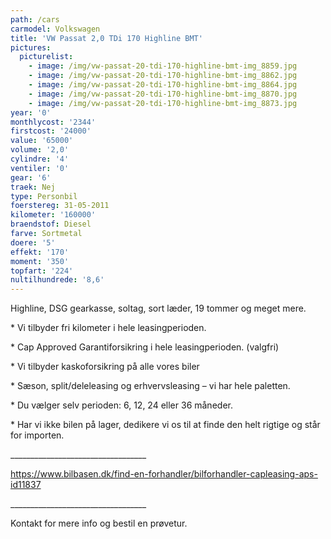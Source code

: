 ```yaml
---
path: /cars
carmodel: Volkswagen
title: 'VW Passat 2,0 TDi 170 Highline BMT'
pictures:
  picturelist:
    - image: /img/vw-passat-20-tdi-170-highline-bmt-img_8859.jpg
    - image: /img/vw-passat-20-tdi-170-highline-bmt-img_8862.jpg
    - image: /img/vw-passat-20-tdi-170-highline-bmt-img_8864.jpg
    - image: /img/vw-passat-20-tdi-170-highline-bmt-img_8870.jpg
    - image: /img/vw-passat-20-tdi-170-highline-bmt-img_8873.jpg
year: '0'
monthlycost: '2344'
firstcost: '24000'
value: '65000'
volume: '2,0'
cylindre: '4'
ventiler: '0'
gear: '6'
traek: Nej
type: Personbil
foerstereg: 31-05-2011
kilometer: '160000'
braendstof: Diesel
farve: Sortmetal
doere: '5'
effekt: '170'
moment: '350'
topfart: '224'
nultilhundrede: '8,6'
---
```

Highline, DSG gearkasse, soltag, sort læder, 19 tommer og meget mere. 





\* Vi tilbyder fri kilometer i hele leasingperioden.



\* Cap Approved Garantiforsikring i hele leasingperioden. (valgfri)



\* Vi tilbyder kaskoforsikring på alle vores biler



\* Sæson, split/deleleasing og erhvervsleasing – vi har hele paletten.



\* Du vælger selv perioden: 6, 12, 24 eller 36 måneder.



\* Har vi ikke bilen på lager, dedikere vi os til at finde den helt rigtige og står for importen.



\_\_\_\_\_\_\_\_\_\_\_\_\_\_\_\_\_\_\_\_\_\_\_\_\_\_\_\_\_\_\_\_\_\_



 https://www.bilbasen.dk/find-en-forhandler/bilforhandler-capleasing-aps-id11837



\_\_\_\_\_\_\_\_\_\_\_\_\_\_\_\_\_\_\_\_\_\_\_\_\_\_\_\_\_\_\_\_\_\_



Kontakt for mere info og bestil en prøvetur.

